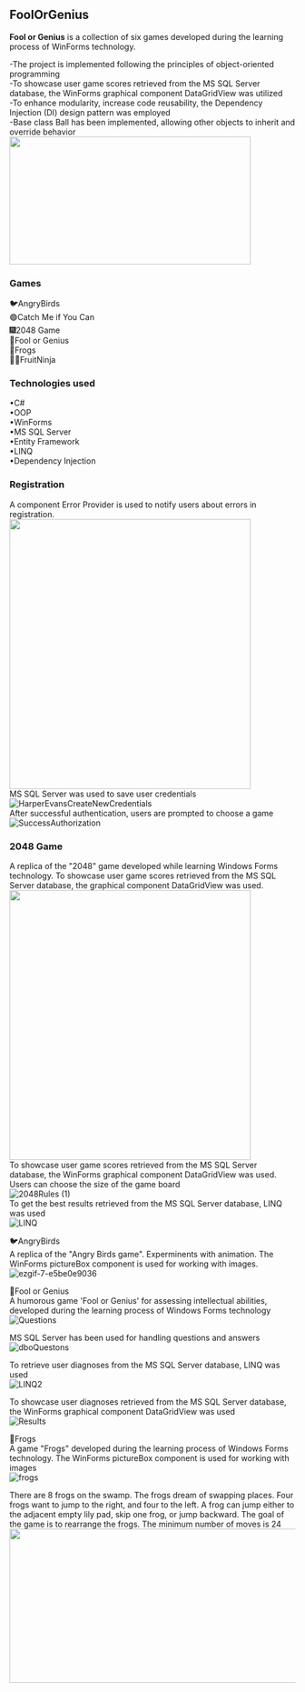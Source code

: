 ## FoolOrGenius
**Fool or Genius** is a collection of six games developed during the learning process of WinForms technology.

-The project is implemented following the principles of object-oriented programming  
-To showcase user game scores retrieved from the MS SQL Server database, the WinForms graphical component DataGridView was utilized  
-To enhance modularity, increase code reusability, the Dependency Injection (DI) design pattern was employed  
-Base class Ball has been implemented, allowing other objects to inherit and override behavior  
<img src="https://github.com/IakovlevaNatalia/FoolOrGenius/assets/69373349/8ae6a3bd-ae16-41db-8177-102704a356d2" width="425" height="225"/>  


### Games  
🐦AngryBirds  
🟣Catch Me if You Can    
🎆2048 Game  
🤪Fool or Genius  
🐸Frogs  
🥷🏼FruitNinja    

### Technologies used  
•C#  
•OOP  
•WinForms  
•MS SQL Server  
•Entity Framework  
•LINQ  
•Dependency Injection  

### Registration  
A component Error Provider is used to notify users about errors in registration.  
<img src="https://github.com/IakovlevaNatalia/FoolOrGenius/assets/69373349/82d3983e-7b40-4d36-8144-b2664bcc4784" width="425" height="475"/>  
MS SQL Server was used to save user credentials
![HarperEvansCreateNewCredentials](https://github.com/IakovlevaNatalia/FoolOrGenius/assets/69373349/0e36348f-7a06-4d42-9f2a-cee7caee7b61)  
After successful authentication, users are prompted to choose a game
![SuccessAuthorization](https://github.com/IakovlevaNatalia/FoolOrGenius/assets/69373349/1bc9b23f-0455-4cfe-9262-343557a11479)  
### 2048 Game
A replica of the "2048" game developed while learning Windows Forms technology. To showcase user game scores retrieved from the MS SQL Server database, the graphical component DataGridView was used.  
<img src="https://github.com/IakovlevaNatalia/FoolOrGenius/assets/69373349/405beafa-c052-48c4-92bc-cdd8fef3cb71" width="425" height="475"/>  
To showcase user game scores retrieved from the MS SQL Server database, the WinForms graphical component DataGridView was used. Users can choose the size of the game board  
![2048Rules (1)](https://github.com/IakovlevaNatalia/FoolOrGenius/assets/69373349/f8e8016a-bb26-427e-9c90-901709bf6e2a)  
To get the best results retrieved from the MS SQL Server database, LINQ was used  
![LINQ](https://github.com/IakovlevaNatalia/FoolOrGenius/assets/69373349/6f8baae0-6478-47be-b129-9bbe5b57f215)  

🐦AngryBirds  
A replica of the "Angry Birds game". Experminents with animation. The WinForms pictureBox component is used for working with images.
![ezgif-7-e5be0e9036](https://github.com/IakovlevaNatalia/FoolOrGenius/assets/69373349/3ac42537-2e47-47c0-99ad-d4dcb4513759)

🤪Fool or Genius  
A humorous game 'Fool or Genius' for assessing intellectual abilities, developed during the learning process of Windows Forms technology  
![Questions](https://github.com/IakovlevaNatalia/FoolOrGenius/assets/69373349/e84f909b-1cf9-4598-a99c-92353effd77a)
 
MS SQL Server has been used for handling questions and answers  
![dboQuestons](https://github.com/IakovlevaNatalia/FoolOrGenius/assets/69373349/642d3429-eea4-460c-abd4-6a41d69cfa2f)

To retrieve user diagnoses from the MS SQL Server database, LINQ was used  
![LINQ2](https://github.com/IakovlevaNatalia/FoolOrGenius/assets/69373349/b11f4d63-8a41-4ed0-97e6-60e67ae4a10d)  

To showcase user diagnoses retrieved from the MS SQL Server database, the WinForms graphical component DataGridView was used  
![Results](https://github.com/IakovlevaNatalia/FoolOrGenius/assets/69373349/9d6922c0-f4fc-4e29-97cd-d1223c453574)

🐸Frogs   
A game "Frogs" developed during the learning process of Windows Forms technology. The WinForms pictureBox component is used for working with images  
![frogs](https://github.com/IakovlevaNatalia/FoolOrGenius/assets/69373349/cd55d38d-97a6-462b-9a04-7a1fa017723c)  

There are 8 frogs on the swamp. The frogs dream of swapping places. Four frogs want to jump to the right, and four to the left. A frog can jump either to the adjacent empty lily pad, skip one frog, or jump backward. The goal of the game is to rearrange the frogs. The minimum number of moves is 24  
<img src="https://github.com/IakovlevaNatalia/FoolOrGenius/assets/69373349/29a1e1ab-d65d-4483-b33b-c656db461c3e" width="600" height="271"/>  





















